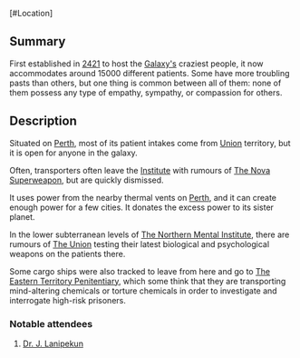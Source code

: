 [#Location]

## Summary

First established in [2421](../Notable%20Years/2421.md) to host the [Galaxy's](../Galaxy/Galaxy.md) craziest people, it now accommodates around 15000 different patients. Some have more troubling pasts than others, but one thing is common between all of them: none of them possess any type of empathy, sympathy, or compassion for others.

## Description

Situated on [Perth](../Planets/Perth.md), most of its patient intakes come from [Union](../Factions/The%20Union.md) territory, but it is open for anyone in the galaxy.

Often, transporters often leave the [Institute](The%20Northern%20Mental%20Institute.md) with rumours of [The Nova Superweapon](../Legends/Nova%20Superweapon.md), but are quickly dismissed.

It uses power from the nearby thermal vents on [Perth](../Planets/Perth.md), and it can create enough power for a few cities. It donates the excess power to its sister planet.

In the lower subterranean levels of [The Northern Mental Institute](The%20Northern%20Mental%20Institute.md), there are rumours of [The Union](../Factions/The%20Union.md) testing their latest biological and psychological weapons on the patients there.

Some cargo ships were also tracked to leave from here and go to [The Eastern Territory Penitentiary](The%20Eastern%20Territory%20Penitentiary.md), which some think that they are transporting mind-altering chemicals or torture chemicals in order to investigate and interrogate high-risk prisoners.

### Notable attendees

1. [Dr. J. Lanipekun](../Influential%20Persons/Dr.%20J.%20Lanipekun.md)